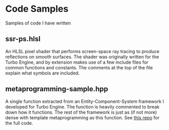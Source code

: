 # Code Samples
Samples of code I have written

## ssr-ps.hlsl
An HLSL pixel shader that performs screen-space ray tracing to produce reflections on smooth surfaces. The shader was originally written for the Turbo Engine, and by extension makes use of a few include files for common functions and constants. The comments at the top of the file explain what symbols are included.

## metaprogramming-sample.hpp
A single function extracted from an Entity-Component-System framework I developed for Turbo Engine. The function is heavily commented to break down how it functions. The rest of the framework is just as (if not more) dense with template metaprogramming as this function. See [this repo](https://github.com/Curret/ECS) for the full code.
